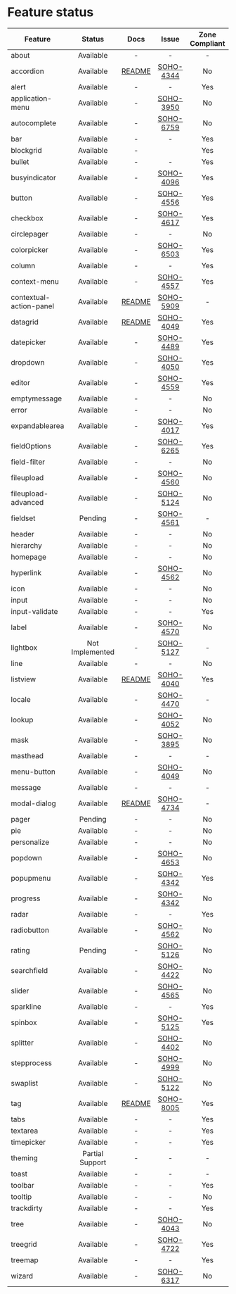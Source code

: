 
# Feature status

| Feature                 | Status               | Docs         | Issue              | Zone Compliant |
|-------------------------|:--------------------:|:------------:|:------------------:|:--------------:|
| about                   |            Available |            - |                  - |              - |
| accordion               |            Available |  [README][3] | [SOHO-4344][#4344] |             No |
| alert                   |            Available |            - |                  - |            Yes |
| application-menu        |            Available |            - | [SOHO-3950][#3950] |             No |
| autocomplete            |            Available |            - | [SOHO-6759][#6759] |             No |
| bar                     |            Available |            - |                  - |            Yes |
| blockgrid               |            Available |            - |                    |            Yes |
| bullet                  |            Available |            - |                  - |            Yes |
| busyindicator           |            Available |            - | [SOHO-4096][#4096] |            Yes |
| button                  |            Available |            - | [SOHO-4556][#4556] |            Yes |
| checkbox                |            Available |            - | [SOHO-4617][#4617] |            Yes |
| circlepager             |            Available |            - |                  - |             No |
| colorpicker             |            Available |            - | [SOHO-6503][#6503] |            Yes |
| column                  |            Available |            - |                  - |            Yes |
| context-menu            |            Available |            - | [SOHO-4557][#4557] |            Yes |
| contextual-action-panel |            Available |  [README][0] | [SOHO-5909][#5909] |              - |
| datagrid                |            Available |  [README][4] | [SOHO-4049][#4049] |            Yes |
| datepicker              |            Available |            - | [SOHO-4489][#4489] |            Yes |
| dropdown                |            Available |            - | [SOHO-4050][#4050] |            Yes |
| editor                  |            Available |            - | [SOHO-4559][#4559] |            Yes |
| emptymessage            |            Available |            - |                  - |             No |
| error                   |            Available |            - |                  - |             No |
| expandablearea          |            Available |            - | [SOHO-4017][#4017] |            Yes |
| fieldOptions            |            Available |            - | [SOHO-6265][#6265] |            Yes |
| field-filter            |            Available |            - |                  - |             No |
| fileupload              |            Available |            - | [SOHO-4560][#4560] |             No |
| fileupload-advanced     |            Available |            - | [SOHO-5124][#5214] |             No |
| fieldset                |              Pending |            - | [SOHO-4561][#4561] |              - |
| header                  |            Available |            - |                  - |             No |
| hierarchy               |            Available |            - |                  - |             No |
| homepage                |            Available |            - |                  - |             No |
| hyperlink               |            Available |            - | [SOHO-4562][#4562] |             No |
| icon                    |            Available |            - |                  - |             No |
| input                   |            Available |            - |                  - |             No |
| input-validate          |            Available |            - |                  - |            Yes |
| label                   |            Available |            - | [SOHO-4570][#4570] |             No |
| lightbox                |      Not Implemented |            - | [SOHO-5127][#5127] |              - |
| line                    |            Available |            - |                  - |             No |
| listview                |            Available | [README][2]  | [SOHO-4040][#4040] |            Yes |
| locale                  |            Available |            - | [SOHO-4470][#4470] |              - |
| lookup                  |            Available |            - | [SOHO-4052][#4052] |             No |
| mask                    |            Available |            - | [SOHO-3895][#3895] |             No |
| masthead                |            Available |            - |                  - |              - |
| menu-button             |            Available |            - | [SOHO-4049][#4089] |             No |
| message                 |            Available |            -  |                 - |              - |
| modal-dialog            |            Available | [README][1]  | [SOHO-4734][#4734] |              - |
| pager                   |              Pending |            - |                  - |             No |
| pie                     |            Available |            - |                  - |             No |
| personalize             |            Available |            - |                  - |             No |
| popdown                 |            Available |            - | [SOHO-4653][#4563] |             No |
| popupmenu               |            Available |            - | [SOHO-4342][#4342] |            Yes |
| progress                |            Available |            - | [SOHO-4342][#4342] |             No |
| radar                   |            Available |            - |                  - |            Yes |
| radiobutton             |            Available |            - | [SOHO-4562][#4562] |             No |
| rating                  |              Pending |            - | [SOHO-5126][#5126] |             No |
| searchfield             |            Available |            - | [SOHO-4422][#4422] |             No |
| slider                  |            Available |            - | [SOHO-4565][#4565] |             No |
| sparkline               |            Available |            - |                  - |            Yes |
| spinbox                 |            Available |            - | [SOHO-5125][#5125] |            Yes |
| splitter                |            Available |            - | [SOHO-4402][#4402] |             No |
| stepprocess             |            Available |            - | [SOHO-4999][#4999] |             No |
| swaplist                |            Available |            - | [SOHO-5122][#5122] |             No |
| tag                     |            Available |  [README][5] | [SOHO-8005][#8005] |            Yes |
| tabs                    |            Available |            - |                  - |            Yes |
| textarea                |            Available |            - |                  - |            Yes |
| timepicker              |            Available |            - |                  - |            Yes |
| theming                 |      Partial Support |            - |                  - |              - |
| toast                   |            Available |            - |                  - |              - |
| toolbar                 |            Available |            - |                  - |            Yes |
| tooltip                 |            Available |            - |                  - |             No |
| trackdirty              |            Available |            - |                  - |            Yes |
| tree                    |            Available |            - | [SOHO-4043][#4083] |             No |
| treegrid                |            Available |            - | [SOHO-4722][#4722] |            Yes |
| treemap                 |            Available |            - |                  - |            Yes |
| wizard                  |            Available |            - | [SOHO-6317][#6317] |             No |

[0]: ../projects/ids-enterprise-ng/src/lib/contextual-action-panel/README.md
[1]: ../projects/ids-enterprise-ng/src/lib/modal-dialog/README.md
[2]: ../projects/ids-enterprise-ng/src/lib/listview/README.md
[3]: ../projects/ids-enterprise-ng/src/lib/accordion/README.md
[4]: ../projects/ids-enterprise-ng/src/lib/datagrid/README.md
[5]: ../projects/ids-enterprise-ng/src/lib/tag/README.md
[#6759]: http://jira/browse/SOHO-6759
[#4344]: http://jira/browse/SOHO-4344
[#5909]: http://jira/browse/SOHO-5909
[#3895]: http://jira/browse/SOHO-3895
[#3950]: http://jira/browse/SOHO-3950
[#4017]: http://jira/browse/SOHO-4017
[#4040]: http://jira/browse/SOHO-4040
[#4049]: http://jira/browse/SOHO-4049
[#4050]: http://jira/browse/SOHO-4050
[#4052]: http://jira/browse/SOHO-4052
[#4083]: http://jira/browse/SOHO-4083
[#4089]: http://jira/browse/SOHO-4089
[#4096]: http://jira/browse/SOHO-4096
[#4097]: http://jira/browse/SOHO-4097
[#4342]: http://jira/browse/SOHO-4342
[#4402]: http://jira/browse/SOHO-4402
[#4422]: http://jira/browse/SOHO-4422
[#4470]: http://jira/browse/SOHO-4470
[#4489]: http://jira/browse/SOHO-4489
[#4556]: http://jira/browse/SOHO-4556
[#4557]: http://jira/browse/SOHO-4557
[#4559]: http://jira/browse/SOHO-4559
[#4560]: http://jira/browse/SOHO-4560
[#4561]: http://jira/browse/SOHO-4561
[#4562]: http://jira/browse/SOHO-4562
[#4563]: http://jira/browse/SOHO-4563
[#4564]: http://jira/browse/SOHO-4564
[#4565]: http://jira/browse/SOHO-4565
[#4570]: http://jira/browse/SOHO-4570
[#4616]: http://jira/browse/SOHO-4616
[#4617]: http://jira/browse/SOHO-4617
[#4722]: http://jira/browse/SOHO-4722
[#4734]: http://jira/browse/SOHO-4734
[#4999]: http://jira/browse/SOHO-4999
[#5122]: http://jira/browse/SOHO-5122
[#5124]: http://jira/browse/SOHO-5124
[#5125]: http://jira/browse/SOHO-5125
[#5126]: http://jira/browse/SOHO-5126
[#5127]: http://jira/browse/SOHO-5127
[#5214]: http://jira/browse/SOHO-5214
[#6317]: http://jira/browse/SOHO-6317
[#6265]: http://jira/browse/SOHO-6265
[#6503]: http://jira/browse/SOHO-6503
[#8005]: http://jira/browse/SOHO-8005
